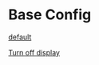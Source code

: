 # Base Config
[default](https://github.com/a741725193/zmk-config-zen-2/actions/runs/9887163274/job/27308328547)

[Turn off display](https://github.com/Lucas1382/zmk-config-zen-2/tree/patch-1)
